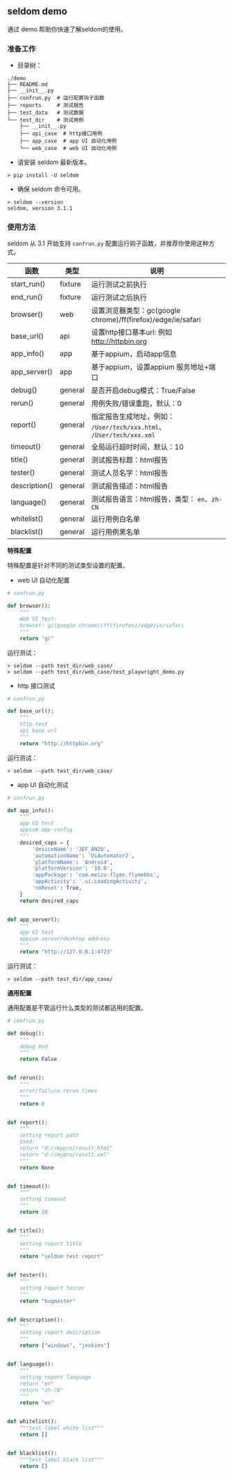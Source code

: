 ## seldom demo

通过 demo 帮助你快速了解seldom的使用。

### 准备工作

* 目录树：

```shell
./demo
├── README.md
├── __init__.py
├── confrun.py  # 运行配置钩子函数
├── reports     # 测试报告
├── test_data   # 测试数据
└── test_dir    # 测试用例
    ├── __init__.py
    ├── api_case  # http接口用例
    ├── app_case  # app UI 自动化用例
    └── web_case  # web UI 自动化用例
```

* 请安装 seldom 最新版本。

```shell
> pip install -U seldom
```

* 确保 seldom 命令可用。

```shell
> seldom --version                 
seldom, version 3.1.1
```

### 使用方法

seldom 从 3.1 开始支持 `confrun.py` 配置运行钩子函数，并推荐你使用这种方式。

| 函数         | 类型      | 说明                                                        |
|-------------|---------|-----------------------------------------------------------|
| start_run() | fixture | 运行测试之前执行                                                  |
| end_run()   | fixture | 运行测试之后执行                                                  |
| browser()   | web     | 设置浏览器类型：gc(google chrome)/ff(firefox)/edge/ie/safari      |
| base_url()  | api     | 设置http接口基本url: 例如 http://httpbin.org                      |
| app_info()  | app     | 基于appium，启动app信息                                          |
| app_server()  | app     | 基于appium，设置appium 服务地址+端口                             |
| debug()  | general     | 是否开启debug模式：True/False                                    |
| rerun()  | general     | 用例失败/错误重跑，默认：0                                            |
| report()  | general     | 指定报告生成地址，例如： `/User/tech/xxx.html`、  `/User/tech/xxx.xml` |
| timeout()  | general     | 全局运行超时时间，默认：10                                            |
| title()  | general     | 测试报告标题：html报告                                             |
| tester()  | general     | 测试人员名字：html报告                                            |
| description()  | general     | 测试报告描述：html报告                                       |
| language()  | general     | 测试报告语言：html报告，类型： `en`、`zh-CN`                     |
| whitelist()  | general     | 运行用例白名单                                                |
| blacklist()  | general     | 运行用例黑名单                                                |


__特殊配置__

特殊配置是针对不同的测试类型设置的配置。

* web UI 自动化配置

```python
# confrun.py

def browser():
    """
    Web UI test:
    browser: gc(google chrome)/ff(firefox)/edge/ie/safari
    """
    return "gc"
```

运行测试：

```shell
> seldom --path test_dir/web_case/
> seldom --path test_dir/web_case/test_playwright_demo.py
```

* http 接口测试

```python
# confrun.py

def base_url():
    """
    http test
    api base url
    """
    return "http://httpbin.org"
```

运行测试：

```shell
> seldom --path test_dir/web_case/
```

* app UI 自动化测试

```python
# confrun.py

def app_info():
    """
    app UI test
    appium app config
    """
    desired_caps = {
        'deviceName': 'JEF_AN20',
        'automationName': 'UiAutomator2',
        'platformName': 'Android',
        'platformVersion': '10.0',
        'appPackage': 'com.meizu.flyme.flymebbs',
        'appActivity': '.ui.LoadingActivity',
        'noReset': True,
    }
    return desired_caps


def app_server():
    """
    app UI test
    appium server/desktop address
    """
    return "http://127.0.0.1:4723"
```

运行测试：

```shell
> seldom --path test_dir/app_case/
```

__通用配置__

通用配置是不管运行什么类型的测试都适用的配置。

```python
# confrun.py

def debug():
    """
    debug mod
    """
    return False


def rerun():
    """
    error/failure rerun times
    """
    return 0


def report():
    """
    setting report path
    Used:
    return "d://mypro/result.html"
    return "d://mypro/result.xml"
    """
    return None


def timeout():
    """
    setting timeout
    """
    return 10


def title():
    """
    setting report title
    """
    return "seldom test report"


def tester():
    """
    setting report tester
    """
    return "bugmaster"


def description():
    """
    setting report description
    """
    return ["windows", "jenkins"]


def language():
    """
    setting report language
    return "en"
    return "zh-CN"
    """
    return "en"


def whitelist():
    """test label white list"""
    return []


def blacklist():
    """test label black list"""
    return []
```

